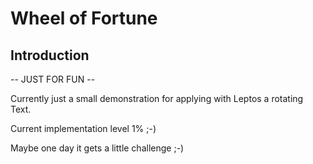 # Wheel of Fortune

## Introduction

-- JUST FOR FUN --

Currently just a small demonstration for applying with Leptos a rotating Text.

Current implementation level 1% ;-)

Maybe one day it gets a little challenge ;-)